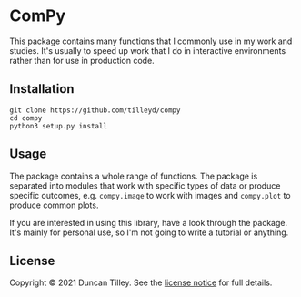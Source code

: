# ComPy

This package contains many functions that I commonly use in my work and studies.
It's usually to speed up work that I do in interactive environments rather than
for use in production code.

## Installation

```
git clone https://github.com/tilleyd/compy
cd compy
python3 setup.py install
```

## Usage

The package contains a whole range of functions. The package is separated into
modules that work with specific types of data or produce specific outcomes,
e.g. `compy.image` to work with images and `compy.plot` to produce common plots.

If you are interested in using this library, have a look through the package.
It's mainly for personal use, so I'm not going to write a tutorial or anything.

## License

Copyright &copy; 2021 Duncan Tilley.
See the [license notice](LICENSE.txt) for full details.

